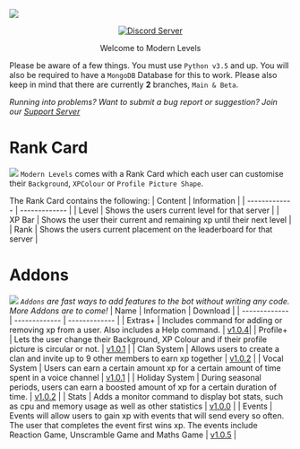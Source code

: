 ![](https://cdn.discordapp.com/attachments/831180817064656907/865166680483954708/MODERN_LEVELS_1.png)
<p align="center">
  <a href="https://discord.gg/E56eZdNjK4">
    <img src="https://discordapp.com/api/guilds/809362745354354688/widget.png?style=shield" alt="Discord Server">
  </a>
	  </p>

<p align="center">
	  Welcome to Modern Levels  </p>

Please be aware of a few things. You must use `Python v3.5` and up. You will also be required to have a `MongoDB` Database for this to work. Please also keep in mind that there are currently **2** branches, ``Main & Beta``. 
	  
*Running into problems? Want to submit a bug report or suggestion? Join our [Support Server](https://discord.gg/E56eZdNjK4)*

# Rank Card
![](https://cdn.discordapp.com/attachments/831180817064656907/865171009207009280/MODERN_LEVELS_4.png)
`Modern Levels` comes with a Rank Card which each user can customise their `Background`, `XPColour` or `Profile Picture Shape`.

The Rank Card contains the following:
| Content   | Information |
| ------------- | ------------- |
| Level  | Shows the users current level for that server  |
| XP Bar  | Shows the user their current and remaining xp until their next level  |
| Rank        | Shows the users current placement on the leaderboard for that server         |
# Addons
![](https://cdn.discordapp.com/attachments/831180817064656907/865170540750045184/MODERN_LEVELS_3.png)
*`Addons` are fast ways to add features to the bot without writing any code. More Addons are to come!*
| Name   | Information | Download |
| ------------- | ------------- | ------------- |
| Extras+ | Includes command for adding or removing xp from a user. Also includes a Help command.  | [v1.0.4](https://www.dropbox.com/s/37qmb4w4sp18in6/Extras%2B.zip?dl=1)|
| Profile+  | Lets the user change their Background, XP Colour and if their profile picture is circular or not.  | [v1.0.1](https://www.dropbox.com/s/8rdg844qo1x1s76/Profile%2B.zip?dl=1) |
| Clan System  | Allows users to create a clan and invite up to 9 other members to earn xp together  | [v1.0.2](https://www.dropbox.com/s/3dy29k96v4w7t21/Clan%20System.zip?dl=1) |
| Vocal System  | Users can earn a certain amount xp for a certain amount of time spent in a voice channel  | [v1.0.1](https://www.dropbox.com/s/f7ktc9gv1jn99f1/Vocal%20System.zip?dl=1) |
| Holiday System  | During seasonal periods, users can earn a boosted amount of xp for a certain duration of time. | [v1.0.2](https://www.dropbox.com/s/oox59aqiwl7tqx2/Holiday%20System.zip?dl=1) |
| Stats  | Adds a monitor command to display bot stats, such as cpu and memory usage as well as other statistics | [v1.0.0](https://www.dropbox.com/s/3l30s2n11ph823e/Stats.zip?dl=1) |
| Events  | Events will allow users to gain xp with events that will send every so often. The user that completes the event first wins xp. The events include Reaction Game, Unscramble Game and Maths Game | [v1.0.5](https://www.dropbox.com/s/j7yl4cl444l2xnx/Events.zip?dl=1) |


